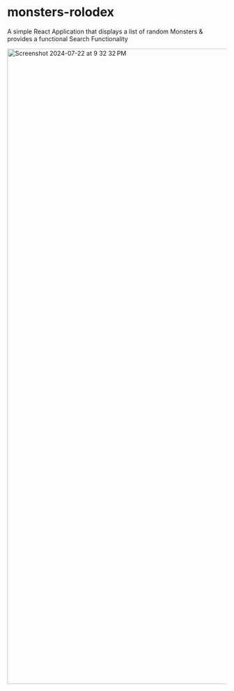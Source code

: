 # monsters-rolodex
A simple React Application that displays a list of random Monsters &amp; provides a functional Search Functionality

<img width="1458" alt="Screenshot 2024-07-22 at 9 32 32 PM" src="https://github.com/user-attachments/assets/a6ae9832-936d-456d-aacd-ac70ae306017">
